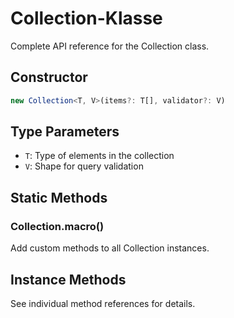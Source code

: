 # Collection-Klasse

Complete API reference for the Collection class.

## Constructor

```typescript
new Collection<T, V>(items?: T[], validator?: V)
```

## Type Parameters

- `T`: Type of elements in the collection
- `V`: Shape for query validation

## Static Methods

### Collection.macro()

Add custom methods to all Collection instances.

## Instance Methods

See individual method references for details.
